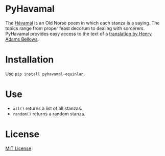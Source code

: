 # PyHavamal

The [Hávamál](https://en.wikipedia.org/wiki/H%C3%A1vam%C3%A1l) is an Old Norse poem in which each stanza is a saying. The topics range from proper feast decorum to dealing with sorcerers. PyHavamal provides easy access to the text of a [translation by Henry Adams Bellows](https://en.wikisource.org/wiki/Poetic_Edda/H%C3%A1vam%C3%A1l).

# Installation

Use `pip install pyhavamal-equinlan`.

# Use

- `all()` returns a list of all stanzas.
- `random()` returns a random stanza.

# License

[MIT License](LICENSE)
